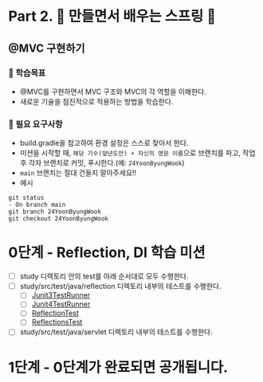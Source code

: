 # Part 2. :leaves: 만들면서 배우는 스프링 :leaves:

## @MVC 구현하기

### :mag_right: 학습목표
- @MVC를 구현하면서 MVC 구조와 MVC의 각 역할을 이해한다.
- 새로운 기술을 점진적으로 적용하는 방법을 학습한다.

### :rocket: 필요 요구사항
- build.gradle을 참고하여 환경 설정은 스스로 찾아서 한다.
- 미션을 시작할 때, `해당 기수(앞년도만) + 자신의 영문 이름`으로 브랜치를 파고, 작업 후 각자 브랜치로 커밋, 푸시한다.(예: `24YoonByungWook`)
- `main` 브랜치는 절대 건들지 말아주세요!!
- 예시
```text
git status
- On branch main
git branch 24YoonByungWook
git checkout 24YoonByungWook
```

# 0단계 - Reflection, DI 학습 미션
+ [ ] study 디렉토리 안의 test를 아래 순서대로 모두 수행한다.
+ [ ] study/src/test/java/reflection 디렉토리 내부의 테스트를 수행한다.
   + [ ] [Junit3TestRunner](study/src/test/java/reflection/Junit3TestRunner.java)
   + [ ] [Junit4TestRunner](study/src/test/java/reflection/Junit4TestRunner.java)
   + [ ] [ReflectionTest](study/src/test/java/reflection/ReflectionTest.java)
   + [ ] [ReflectionsTest](study/src/test/java/reflection/ReflectionsTest.java)
+ [ ] study/src/test/java/servlet 디렉토리 내부의 테스트를 수행한다.

# 1단계 - 0단계가 완료되면 공개됩니다.